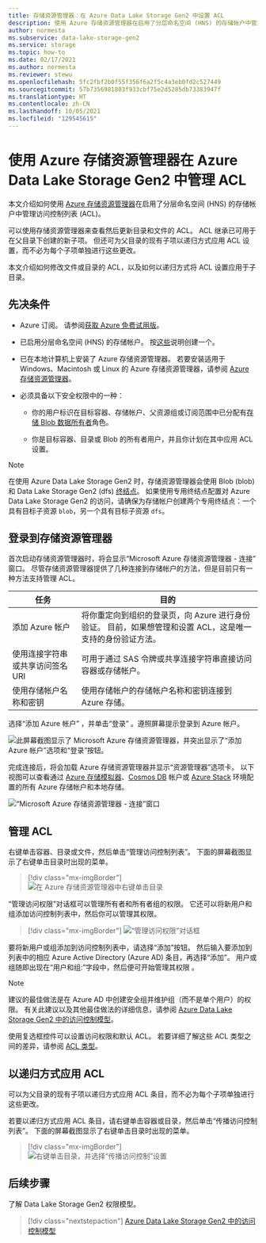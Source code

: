 ```yaml
---
title: 存储资源管理器：在 Azure Data Lake Storage Gen2 中设置 ACL
description: 使用 Azure 存储资源管理器在启用了分层命名空间 (HNS) 的存储帐户中管理访问控制列表 (ACL)。
author: normesta
ms.subservice: data-lake-storage-gen2
ms.service: storage
ms.topic: how-to
ms.date: 02/17/2021
ms.author: normesta
ms.reviewer: stewu
ms.openlocfilehash: 5fc2fbf2b0f55f356f6a2f5c4a3eb0fd2c527449
ms.sourcegitcommit: 57b7356981803f933cbf75e2d5285db73383947f
ms.translationtype: HT
ms.contentlocale: zh-CN
ms.lasthandoff: 10/05/2021
ms.locfileid: "129545615"
---
```

# <a name="use-azure-storage-explorer-to-manage-acls-in-azure-data-lake-storage-gen2"></a>使用 Azure 存储资源管理器在 Azure Data Lake Storage Gen2 中管理 ACL

本文介绍如何使用 [Azure 存储资源管理器](https://azure.microsoft.com/features/storage-explorer/)在启用了分层命名空间 (HNS) 的存储帐户中管理访问控制列表 (ACL)。

可以使用存储资源管理器来查看然后更新目录和文件的 ACL。 ACL 继承已可用于在父目录下创建的新子项。 但还可为父目录的现有子项以递归方式应用 ACL 设置，而不必为每个子项单独进行这些更改。

本文介绍如何修改文件或目录的 ACL，以及如何以递归方式将 ACL 设置应用于子目录。

## <a name="prerequisites"></a>先决条件

- Azure 订阅。 请参阅[获取 Azure 免费试用版](https://azure.microsoft.com/pricing/free-trial/)。

- 已启用分层命名空间 (HNS) 的存储帐户。 按[这些](../common/storage-account-create.md)说明创建一个。

- 已在本地计算机上安装了 Azure 存储资源管理器。 若要安装适用于 Windows、Macintosh 或 Linux 的 Azure 存储资源管理器，请参阅 [Azure 存储资源管理器](https://azure.microsoft.com/features/storage-explorer/)。

- 必须具备以下安全权限中的一种：

  - 你的用户标识在目标容器、存储帐户、父资源组或订阅范围中已分配有[存储 Blob 数据所有者](../../role-based-access-control/built-in-roles.md#storage-blob-data-owner)角色。

  - 你是目标容器、目录或 Blob 的所有者用户，并且你计划在其中应用 ACL 设置。

> [!NOTE]
> 在使用 Azure Data Lake Storage Gen2 时，存储资源管理器会使用 Blob (blob) 和 Data Lake Storage Gen2 (dfs) [终结点](../common/storage-private-endpoints.md#private-endpoints-for-azure-storage)。 如果使用专用终结点配置对 Azure Data Lake Storage Gen2 的访问，请确保为存储帐户创建两个专用终结点：一个具有目标子资源 `blob`，另一个具有目标子资源 `dfs`。

## <a name="sign-in-to-storage-explorer"></a>登录到存储资源管理器

首次启动存储资源管理器时，将会显示“Microsoft Azure 存储资源管理器 - 连接”  窗口。 尽管存储资源管理器提供了几种连接到存储帐户的方法，但是目前只有一种方法支持管理 ACL。

|任务|目的|
|---|---|
|添加 Azure 帐户 | 将你重定向到组织的登录页，向 Azure 进行身份验证。 目前，如果想管理和设置 ACL，这是唯一支持的身份验证方法。|
|使用连接字符串或共享访问签名 URI | 可用于通过 SAS 令牌或共享连接字符串直接访问容器或存储帐户。 |
|使用存储帐户名称和密钥| 使用存储帐户的存储帐户名称和密钥连接到 Azure 存储。|

选择“添加 Azure 帐户”  ，并单击“登录”  。遵照屏幕提示登录到 Azure 帐户。

![此屏幕截图显示了 Microsoft Azure 存储资源管理器，并突出显示了“添加 Azure 帐户”选项和“登录”按钮。](media/quickstart-storage-explorer/storage-explorer-connect.png)

完成连接后，将会加载 Azure 存储资源管理器并显示“资源管理器”选项卡。  以下视图可以查看通过 [Azure 存储模拟器](../common/storage-use-azurite.md?toc=%2fazure%2fstorage%2fblobs%2ftoc.json)、[Cosmos DB](../../cosmos-db/storage-explorer.md?toc=%2fazure%2fstorage%2fblobs%2ftoc.json) 帐户或 [Azure Stack](/azure-stack/user/azure-stack-storage-connect-se?toc=%2fazure%2fstorage%2fblobs%2ftoc.json) 环境配置的所有 Azure 存储帐户和本地存储。

![“Microsoft Azure 存储资源管理器 - 连接”窗口](media/quickstart-storage-explorer/storage-explorer-main-page.png)

## <a name="manage-an-acl"></a>管理 ACL

右键单击容器、目录或文件，然后单击“管理访问控制列表”。  下面的屏幕截图显示了右键单击目录时出现的菜单。

> [!div class="mx-imgBorder"]
> ![在 Azure 存储资源管理器中右键单击目录](./media/data-lake-storage-explorer-acl/manage-access-control-list-option.png)

“管理访问权限”对话框可以管理所有者和所有者组的权限。 它还可以将新用户和组添加访问控制列表中，然后你可以管理其权限。

> [!div class="mx-imgBorder"]
> ![“管理访问权限”对话框](./media/data-lake-storage-explorer-acl/manage-access-dialog-box.png)

要将新用户或组添加到访问控制列表中，请选择“添加”按钮。 然后输入要添加到列表中的相应 Azure Active Directory (Azure AD) 条目，再选择“添加”。  用户或组随即出现在“用户和组:”字段中，然后便可开始管理其权限  。

> [!NOTE]
> 建议的最佳做法是在 Azure AD 中创建安全组并维护组（而不是单个用户）的权限。 有关此建议以及其他最佳做法的详细信息，请参阅 [Azure Data Lake Storage Gen2 中的访问控制模型](data-lake-storage-explorer-acl.md)。

使用复选框控件可以设置访问权限和默认 ACL。 若要详细了解这些 ACL 类型之间的差异，请参阅 [ACL 类型](data-lake-storage-access-control.md#types-of-acls)。

## <a name="apply-acls-recursively"></a>以递归方式应用 ACL

可以为父目录的现有子项以递归方式应用 ACL 条目，而不必为每个子项单独进行这些更改。

若要以递归方式应用 ACL 条目，请右键单击容器或目录，然后单击“传播访问控制列表”。  下面的屏幕截图显示了右键单击目录时出现的菜单。

> [!div class="mx-imgBorder"]
> ![右键单击目录，并选择“传播访问控制”设置](./media/data-lake-storage-explorer-acl/propagate-access-control-list-option.png)

## <a name="next-steps"></a>后续步骤

了解 Data Lake Storage Gen2 权限模型。

> [!div class="nextstepaction"]
> [Azure Data Lake Storage Gen2 中的访问控制模型](./data-lake-storage-access-control-model.md)
